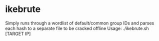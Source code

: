 # ikebrute
Simply runs through a wordlist of default/common group IDs and parses each hash to a separate file to be cracked offline
Usage:  ./ikebrute.sh [TARGET IP]
